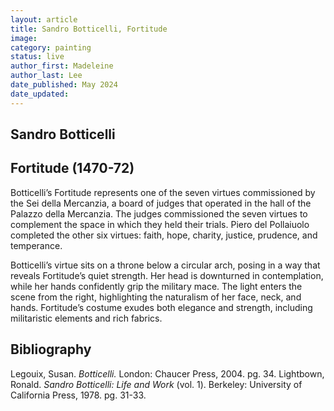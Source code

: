 ```yaml
---
layout: article
title: Sandro Botticelli, Fortitude
image:
category: painting
status: live
author_first: Madeleine 
author_last: Lee
date_published: May 2024
date_updated:
---
```


## Sandro Botticelli
## Fortitude (1470-72)

Botticelli’s Fortitude represents one of the seven virtues commissioned by the Sei della Mercanzia, a board of judges that operated in the hall of the Palazzo della Mercanzia. The judges commissioned the seven virtues to complement the space in which they held their trials. Piero del Pollaiuolo completed the other six virtues: faith, hope, charity, justice, prudence, and temperance. 

 

Botticelli’s virtue sits on a throne below a circular arch, posing in a way that reveals Fortitude’s quiet strength. Her head is downturned in contemplation, while her hands confidently grip the military mace. The light enters the scene from the right, highlighting the naturalism of her face, neck, and hands. Fortitude’s costume exudes both elegance and strength, including militaristic elements and rich fabrics. 

## Bibliography 
Legouix, Susan. *Botticelli.* London: Chaucer Press, 2004. pg. 34. 
Lightbown, Ronald. *Sandro Botticelli: Life and Work* (vol. 1). Berkeley: University of California Press, 1978. pg. 31-33.  
